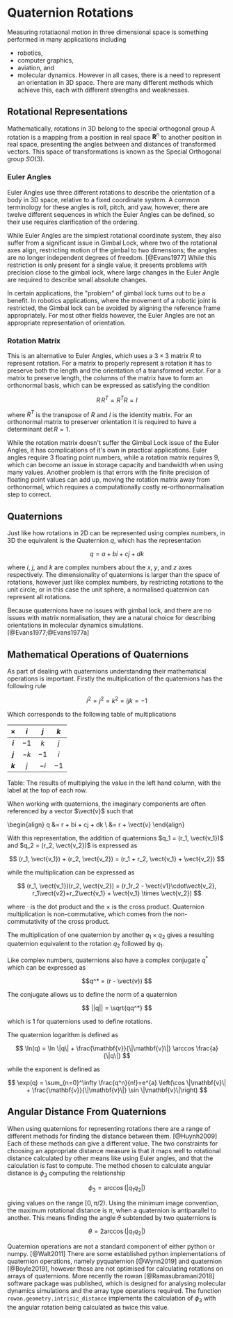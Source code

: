 # Quaternion Rotations

Measuring rotatiaonal motion in three dimensional space
is something performed in many applications including

- robotics,
- computer graphics,
- aviation, and
- molecular dynamics.
However in all cases,
there is a need to represent an orientation in 3D space.
There are many different methods which achieve this,
each with different strengths and weaknesses.

## Rotational Representations

Mathematically, rotations in 3D belong to the special orthogonal group
A rotation is a mapping from a position in real space $\mathbf{R}^n$
to another position in real space,
presenting the angles between and distances of transformed vectors.
This space of transformations is known as the Special Orthogonal group $SO(3)$.

### Euler Angles

Euler Angles use three different rotations
to describe the orientation of a body in 3D space,
relative to a fixed coordinate system.
A common terminology for these angles is roll, pitch, and yaw,
however, there are twelve different sequences
in which the Euler Angles can be defined,
so their use requires clarification
of the ordering.

While Euler Angles are the simplest rotational coordinate system,
they also suffer from a significant issue in Gimbal Lock,
where two of the rotational axes align,
restricting motion of the gimbal to two dimensions;
the angles are no longer independent degrees of freedom. [@Evans1977]
While this restriction is only present for a single value,
it presents problems with precision close to the gimbal lock,
where large changes in the Euler Angle are required
to describe small absolute changes.

In certain applications,
the "problem" of gimbal lock
turns out to be a benefit.
In robotics applications,
where the movement of a robotic joint is restricted,
the Gimbal lock can be avoided by
aligning the reference frame appropriately.
For most other fields however,
the Euler Angles are not an appropriate
representation of orientation.

### Rotation Matrix

This is an alternative to Euler Angles,
which uses a $3 \times 3$ matrix $R$ to represent rotation.
For a matrix to properly represent a rotation
it has to preserve both
the length
and the orientation of a transformed vector.
For a matrix to preserve length,
the columns of the matrix have to form an orthonormal basis,
which can be expressed as satisfying the condition

$$ R\,R^T = R^TR = I $$

where $R^T$ is the transpose of $R$ and $I$ is the identity matrix.
For an orthonormal matrix to preserver orientation
it is required to have a determinant $\text{det}\,R = 1$.

While the rotation matrix doesn't suffer
the Gimbal Lock issue of the Euler Angles,
it has complications of it's own in practical applications.
Euler angles require 3 floating point numbers,
while a rotation matrix requires 9,
which can become an issue in storage
capacity and bandwidth when using many values.
Another problem is that errors with the finite precision
of floating point values can add up,
moving the rotation matrix away from orthonormal,
which requires a computationally costly
re-orthonormalisation step to correct.

## Quaternions

Just like how rotations in 2D can be represented
using complex numbers,
in 3D the equivalent is the Quaternion $q$,
which has the representation

$$ q = a + bi + cj + dk $$

where $i$, $j$, and $k$ are complex numbers about
the $x$, $y$, and $z$ axes respectively.
The dimensionality of quaternions is
larger than the space of rotations,
however just like complex numbers,
by restricting rotations to the unit circle,
or in this case the unit sphere,
a normalised quaternion can represent all rotations.

Because quaternions have no issues with gimbal lock,
and there are no issues with matrix normalisation,
they are a natural choice for describing orientations
in molecular dynamics simulations. [@Evans1977;@Evans1977a]

## Mathematical Operations of Quaternions

As part of dealing with quaternions
understanding their mathematical operations is important.
Firstly the multiplication of the quaternions has the following rule

$$ i^2 = j^2 = k^2 = ijk = -1 $$

Which corresponds to the following table of multiplications

$\times$ | **$i$** | **$j$** | **$k$**
:-------:|:-------:|:-------:|:--:
 **$i$** | $-1$    | $k$     | $j$
 **$j$** | $-k$    | $-1$    | $i$
 **$k$** |$j$      |$-i$     | $-1$

Table: The results of multiplying the value in the left hand column,
with the label at the top of each row.

When working with quaternions,
the imaginary components are often referenced by a vector $\vect{v}$
such that

\begin{align}
q &= r + bi + cj + dk \\
  &= r + \vect{v}
\end{align}

With this representation,
the addition of quaternions
$q_1 = (r_1, \vect{v_1})$ and
$q_2 = (r_2, \vect{v_2})$
is expressed as

$$ (r_1, \vect{v_1}) + (r_2, \vect{v_2})  = (r_1 + r_2, \vect{v_1} + \vect{v_2}) $$

while the multiplication can be expressed as

$$ (r_1, \vect{v_1})(r_2, \vect{v_2}) =
(r_1r_2 - \vect{v1}\cdot\vect{v_2}, r_1\vect{v2}+r_2\vect{v_1} + \vect{v_1} \times \vect{v_2}) $$

where $\cdot$ is the dot product and the $\times$ is the cross product.
Quaternion multiplication is non-commutative,
which comes from the non-commutativity of the cross product.

The multiplication of one quaternion by another $q_1 \times q_2$
gives a resulting quaternion equivalent to
the rotation $q_2$ followed by $q_1$.

Like complex numbers,
quaternions also have a complex conjugate $q^*$
which can be expressed as

$$q^* = (r - \vect{v}) $$

The conjugate allows us to define the norm of a quaternion

$$ ||q|| = \sqrt{qq^*} $$

which is $1$ for quaternions used to define rotations.

The quaternion logarithm is defined as

$$ \ln(q) = \ln \|q\| + \frac{\mathbf{v}}{\|\mathbf{v}\|} \arccos \frac{a}{\|q\|} $$

while the exponent is defined as

$$ \exp(q) = \sum_{n=0}^\infty \frac{q^n}{n!}=e^{a}
    \left(\cos \|\mathbf{v}\| + \frac{\mathbf{v}}{\|\mathbf{v}\|} \sin \|\mathbf{v}\|\right) $$

## Angular Distance From Quaternions

When using quaternions for representing rotations
there are a range of different methods for finding
the distance between them. [@Huynh2009]
Each of these methods can give a different value.
The two constraints for choosing an appropriate distance measure
is that it maps well to rotational distance calculated by other means
like using Euler angles,
and that the calculation is fast to compute.
The method chosen to calculate angular distance is $\phi_3$
computing the relationship

$$ \phi_3 = \arccos(|q_1 q_2|) $$

giving values on the range $[0, \pi/2)$.
Using the minimum image convention,
the maximum rotational distance is $\pi$,
when a quaternion is antiparallel to another.
This means finding the angle $\theta$
subtended by two quaternions is

$$ \theta = 2\arccos(|q_1 q_2|) $$

Quaternion operations are not a standard component
of either python or numpy. [@Walt2011]
There are some established python implementations of quaternion operations,
namely pyquaternion [@Wynn2019] and quaternion [@Boyle2019],
however these are not optimised for calculating rotations
on arrays of quaternions.
More recently the rowan [@Ramasubramani2018] software package was published,
which is designed for analysing molecular dynamics simulations
and the array type operations required.
The function `rowan.geometry.intrisic_distance` implements the calculation of $\phi_3$
with the angular rotation being calculated as twice this value.
